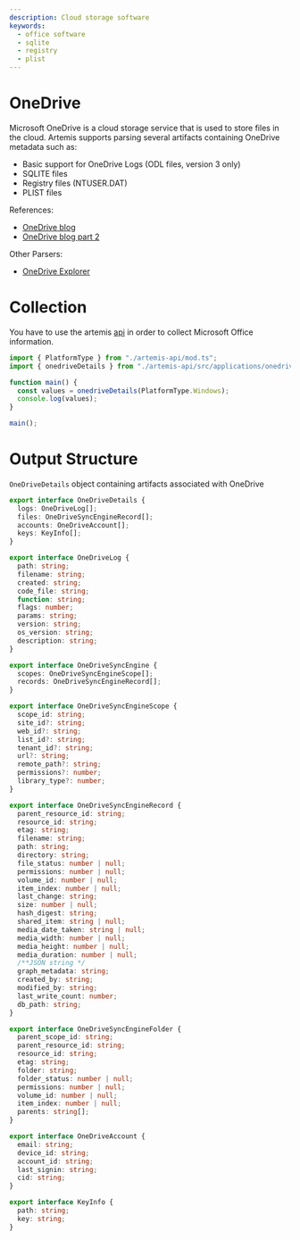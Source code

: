 ```yaml
---
description: Cloud storage software
keywords:
  - office software
  - sqlite
  - registry
  - plist
---
```


# OneDrive

Microsoft OneDrive is a cloud storage service that is used to store files in the cloud. Artemis supports parsing several artifacts containing OneDrive metadata such as:

- Basic support for OneDrive Logs (ODL files, version 3 only)
- SQLITE files
- Registry files (NTUSER.DAT)
- PLIST files

References:
- [OneDrive blog](http://www.swiftforensics.com/2022/02/reading-onedrive-logs.html)
- [OneDrive blog part 2](http://www.swiftforensics.com/2022/11/reading-onedrive-logs-part-2.html)

Other Parsers:
- [OneDrive Explorer](https://github.com/Beercow/OneDriveExplorer)

# Collection

You have to use the artemis [api](../../API/overview.md) in order to collect
Microsoft Office information.

```typescript
import { PlatformType } from "./artemis-api/mod.ts";
import { onedriveDetails } from "./artemis-api/src/applications/onedrive/parser.ts";

function main() {
  const values = onedriveDetails(PlatformType.Windows);
  console.log(values);
}

main();
```

# Output Structure

`OneDriveDetails` object containing artifacts associated with OneDrive

```typescript
export interface OneDriveDetails {
  logs: OneDriveLog[];
  files: OneDriveSyncEngineRecord[];
  accounts: OneDriveAccount[];
  keys: KeyInfo[];
}

export interface OneDriveLog {
  path: string;
  filename: string;
  created: string;
  code_file: string;
  function: string;
  flags: number;
  params: string;
  version: string;
  os_version: string;
  description: string;
}

export interface OneDriveSyncEngine {
  scopes: OneDriveSyncEngineScope[];
  records: OneDriveSyncEngineRecord[];
}

export interface OneDriveSyncEngineScope {
  scope_id: string;
  site_id?: string;
  web_id?: string;
  list_id?: string;
  tenant_id?: string;
  url?: string;
  remote_path?: string;
  permissions?: number;
  library_type?: number;
}

export interface OneDriveSyncEngineRecord {
  parent_resource_id: string;
  resource_id: string;
  etag: string;
  filename: string;
  path: string;
  directory: string;
  file_status: number | null;
  permissions: number | null;
  volume_id: number | null;
  item_index: number | null;
  last_change: string;
  size: number | null;
  hash_digest: string;
  shared_item: string | null;
  media_date_taken: string | null;
  media_width: number | null;
  media_height: number | null;
  media_duration: number | null;
  /**JSON string */
  graph_metadata: string;
  created_by: string;
  modified_by: string;
  last_write_count: number;
  db_path: string;
}

export interface OneDriveSyncEngineFolder {
  parent_scope_id: string;
  parent_resource_id: string;
  resource_id: string;
  etag: string;
  folder: string;
  folder_status: number | null;
  permissions: number | null;
  volume_id: number | null;
  item_index: number | null;
  parents: string[];
}

export interface OneDriveAccount {
  email: string;
  device_id: string;
  account_id: string;
  last_signin: string;
  cid: string;
}

export interface KeyInfo {
  path: string;
  key: string;
}
```
